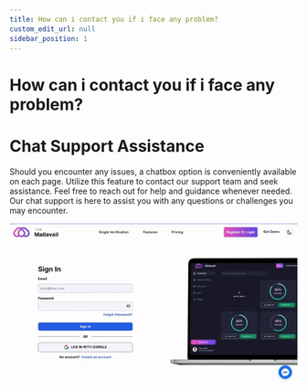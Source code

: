 ```yaml
---
title: How can i contact you if i face any problem?
custom_edit_url: null
sidebar_position: 1
---
```


# How can i contact you if i face any problem?

# Chat Support Assistance

Should you encounter any issues, a chatbox option is conveniently available on each page. Utilize this feature to contact our support team and seek assistance. Feel free to reach out for help and guidance whenever needed. Our chat support is here to assist you with any questions or challenges you may encounter.

![img](img/messenger.webp)